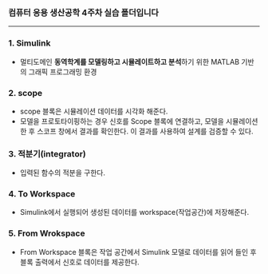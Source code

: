 ### 컴퓨터 응용 생산공학 4주차 실습 폴더입니다

---

### 1. Simulink

- 멀티도메인 **동역학계를 모델링하고 시뮬레이트하고 분석**하기 위한 MATLAB 기반의 그래픽 프로그래밍 환경

### 2. scope

- scope 블록은 시뮬레이션 데이터를 시각화 해준다.
- 모델을 프로토타이핑하는 경우 신호를 Scope 블록에 연결하고, 모델을 시뮬레이션한 후 스코프 창에서 결과를 확인한다. 이 결과를 사용하여 설계를 검증할 수 있다.

### 3. 적분기(integrator)

- 입력된 함수의 적분을 구한다. 

### 4. To Workspace

- Simulink에서 실행되어 생성된 데이터를 workspace(작업공간)에 저장해준다.

### 5. From Wrokspace

- From Workspace 블록은 작업 공간에서 Simulink 모델로 데이터를 읽어 들인 후 블록 출력에서 신호로 데이터를 제공한다.
